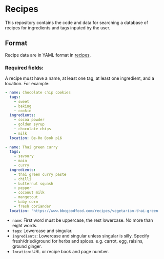 # Recipes
This repository contains the code and data for searching a database of recipes for ingredients and tags inputed by the user. 

## Format
Recipe data are in YAML format in [recipes](recipes.yaml).

### Required fields:
A recipe must have a name, at least one tag, at least one ingredient, and a location. For example:

```yaml
- name: Chocolate chip cookies
  tags:
    - sweet
    - baking
    - cookie
  ingredients:
    - cocoa powder 
    - golden syrup 
    - chocolate chips 
    - milk
  location: Be-Ro Book p16
    
- name: Thai green curry
  tags:
    - savoury
    - main
    - curry
  ingredients:
    - thai green curry paste
    - chilli
    - butternut squash
    - pepper
    - coconut milk
    - mangetout
    - baby corn
    - fresh coriander
  location: "https://www.bbcgoodfood.com/recipes/vegetarian-thai-green-curry"},
```

- `name`: First word must be uppercase, the rest lowercase. No more than eight words.
- `tags`: Lowercase and singular.
- `ingredients`: Lowercase and singular unless singular is silly. Specify fresh/dried/ground for herbs and spices. e.g. carrot, egg, raisins, ground ginger.
- `location`: URL or recipe book and page number.
